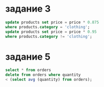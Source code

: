 # задание 3
```sql
update products set price = price * 0.875
where products.category = 'clothing';
update products set price = price * 0.95
where products.category != 'clothing';
```

# задание 5
```sql
select * from orders
delete from orders where quantity
< (select avg (quantity) from orders);
```

